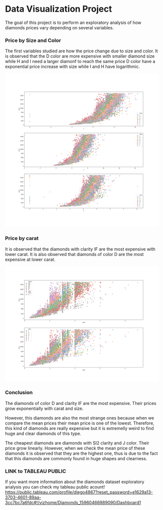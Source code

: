 # Data Visualization Project

The goal of this project is to perform an exploratory analysis of how diamonds prices vary depending on several variables.

### Price by Size and Color

The first variables studied are how the price change due to size and color. It is observed that the D color are more expensive with smaller diamond size while H and I need a larger diamonf to reach the same price D color have a exponential price increase with size while I and H have logarithmic.

 ![Alt text](./images/size_price.png/) 


### Price by carat

It is observed that the diamonds with clarity IF are the most expensive with lower carat.
It is also observed that diamonds of color D are the most expensive at lower carat.

![Alt text](./images/carat_price.png/)


### Conclusion

The diamonds of color D and clarity IF are the most expensive. Their prices grow exponentially with carat and size.

However, this diamonds are also the most strange ones because when we compare the mean prices their mean price is one of the lowest. Therefore, this kind of diamonds are really expensive but it is extremelly weird to find huge and clear diamonds of this type.

The cheapest diamonds are diamonds with SI2 clarity and J color. Their price grow linearly. However, when we check the mean price of these diamonds it is observed that they are the highest one, thus is due to the fact that this diamonds are commonly found in huge shapes and clearness.


### LINK to TABLEAU PUBLIC

If you want more information about the diamonds dataset exploratory analysis you can check my tableau public acount!
https://public.tableau.com/profile/diego4867?reset_password=e1629a13-3703-4601-89aa-3cc7bc7a6fdc#!/vizhome/Diamonds_15960466989090/Dashboard1
